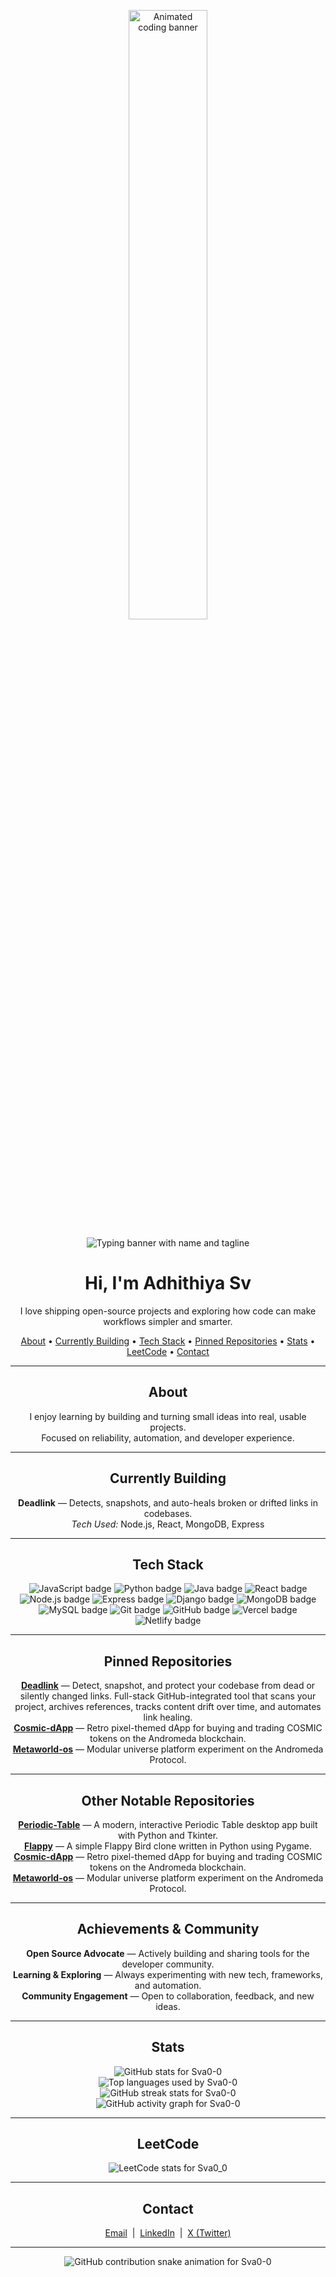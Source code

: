 <p align="center">
  <img src="https://media3.giphy.com/media/v1.Y2lkPTc5MGI3NjExdjJneGdyam1xMGg5YzBvNzZqdHVrN3RoOHBmeHVicGh0ZzdsbmdmMiZlcD12MV9pbnRlcm5hbF9naWZfYnlfaWQmY3Q9Zw/Tz30dcgKE3GCTYpxol/giphy.gif" alt="Animated coding banner" width="50%" />
</p>

<p align="center">
  <img src="https://readme-typing-svg.demolab.com?font=Fira+Code&weight=500&pause=1000&color=0AB3FF&center=true&width=435&lines=SVA;Adhithiya+Sv" alt="Typing banner with name and tagline" />
</p>

<h1 align="center">Hi, I'm Adhithiya Sv</h1>
<p align="center">I love shipping open-source projects and exploring how code can make workflows simpler and smarter.</p>

<!-- Internal Navigation -->
<p align="center">
  <a href="#about">About</a> •
  <a href="#currently-building">Currently Building</a> •
  <a href="#tech-stack">Tech Stack</a> •
  <a href="#pinned-repositories">Pinned Repositories</a> •
  <a href="#stats">Stats</a> •
  <a href="#leetcode">LeetCode</a> •
  <a href="#contact">Contact</a>
</p>

---

<h2 id="about" align="center">About</h2>
<p align="center">
  I enjoy learning by building and turning small ideas into real, usable projects.<br>
  Focused on reliability, automation, and developer experience.
</p>

---

<h2 id="currently-building" align="center">Currently Building</h2>
<p align="center">
  <b>Deadlink</b> &mdash; Detects, snapshots, and auto-heals broken or drifted links in codebases.<br>
  <i>Tech Used:</i> Node.js, React, MongoDB, Express
</p>

---

<h2 id="tech-stack" align="center">Tech Stack</h2>
<p align="center">
  <img src="https://img.shields.io/badge/JavaScript-yellow?style=for-the-badge&logo=javascript&logoColor=black" alt="JavaScript badge" />
  <img src="https://img.shields.io/badge/Python-blue?style=for-the-badge&logo=python&logoColor=white" alt="Python badge" />
  <img src="https://img.shields.io/badge/Java-red?style=for-the-badge&logo=java&logoColor=white" alt="Java badge" />
  <img src="https://img.shields.io/badge/React-61DAFB?style=for-the-badge&logo=react&logoColor=black" alt="React badge" />
  <img src="https://img.shields.io/badge/Node.js-339933?style=for-the-badge&logo=nodedotjs&logoColor=white" alt="Node.js badge" />
  <img src="https://img.shields.io/badge/Express-000000?style=for-the-badge&logo=express&logoColor=white" alt="Express badge" />
  <img src="https://img.shields.io/badge/Django-092E20?style=for-the-badge&logo=django&logoColor=white" alt="Django badge" />
  <img src="https://img.shields.io/badge/MongoDB-47A248?style=for-the-badge&logo=mongodb&logoColor=white" alt="MongoDB badge" />
  <img src="https://img.shields.io/badge/MySQL-4479A1?style=for-the-badge&logo=mysql&logoColor=white" alt="MySQL badge" />
  <img src="https://img.shields.io/badge/Git-F05032?style=for-the-badge&logo=git&logoColor=white" alt="Git badge" />
  <img src="https://img.shields.io/badge/GitHub-181717?style=for-the-badge&logo=github&logoColor=white" alt="GitHub badge" />
  <img src="https://img.shields.io/badge/Vercel-000000?style=for-the-badge&logo=vercel&logoColor=white" alt="Vercel badge" />
  <img src="https://img.shields.io/badge/Netlify-00C7B7?style=for-the-badge&logo=netlify&logoColor=white" alt="Netlify badge" />
</p>

---

<h2 id="pinned-repositories" align="center">Pinned Repositories</h2>
<p align="center">
  <a href="https://github.com/Sva0-0/Deadlink"><b>Deadlink</b></a> &mdash; Detect, snapshot, and protect your codebase from dead or silently changed links. Full-stack GitHub-integrated tool that scans your project, archives references, tracks content drift over time, and automates link healing.<br>
  <a href="https://github.com/Sva0-0/Cosmic-dApp"><b>Cosmic-dApp</b></a> &mdash; Retro pixel-themed dApp for buying and trading COSMIC tokens on the Andromeda blockchain.<br>
  <a href="https://github.com/Sva0-0/Metaworld-os"><b>Metaworld-os</b></a> &mdash; Modular universe platform experiment on the Andromeda Protocol.
</p>

---

<h2 id="notable-repositories" align="center">Other Notable Repositories</h2>
<p align="center">
  <a href="https://github.com/Sva0-0/Periodic-Table"><b>Periodic-Table</b></a> &mdash; A modern, interactive Periodic Table desktop app built with Python and Tkinter.<br>
  <a href="https://github.com/Sva0-0/Flappy"><b>Flappy</b></a> &mdash; A simple Flappy Bird clone written in Python using Pygame.<br>
  <a href="https://github.com/Sva0-0/Cosmic-dApp"><b>Cosmic-dApp</b></a> &mdash; Retro pixel-themed dApp for buying and trading COSMIC tokens on the Andromeda blockchain.<br>
  <a href="https://github.com/Sva0-0/Metaworld-os"><b>Metaworld-os</b></a> &mdash; Modular universe platform experiment on the Andromeda Protocol.
</p>

---

<h2 id="achievements" align="center">Achievements & Community</h2>
<p align="center">
  <b>Open Source Advocate</b> &mdash; Actively building and sharing tools for the developer community.<br>
  <b>Learning & Exploring</b> &mdash; Always experimenting with new tech, frameworks, and automation.<br>
  <b>Community Engagement</b> &mdash; Open to collaboration, feedback, and new ideas.
</p>

---

<h2 id="stats" align="center">Stats</h2>
<p align="center">
  <img src="https://github-readme-stats.vercel.app/api?username=Sva0-0&show_icons=true&theme=tokyonight" alt="GitHub stats for Sva0-0" />
  <br />
  <img src="https://github-readme-stats.vercel.app/api/top-langs/?username=Sva0-0&layout=compact&theme=tokyonight" alt="Top languages used by Sva0-0" />
  <br />
  <img src="https://streak-stats.demolab.com?user=Sva0-0&theme=tokyonight" alt="GitHub streak stats for Sva0-0" />
  <br />
  <img src="https://github-readme-activity-graph.vercel.app/graph?username=Sva0-0&theme=tokyonight" alt="GitHub activity graph for Sva0-0" />
</p>

---

<h2 id="leetcode" align="center">LeetCode</h2>
<p align="center">
  <img src="https://leetcard.jacoblin.cool/sva0_0?ext=contest&theme=dark" alt="LeetCode stats for Sva0_0" />
</p>

---

<h2 id="contact" align="center">Contact</h2>
<p align="center">
  <a href="mailto:sva.adhithiya@gmail.com">Email</a> &nbsp;|&nbsp;
  <a href="https://www.linkedin.com/in/adhithiya-sv/">LinkedIn</a> &nbsp;|&nbsp;
  <a href="https://x.com/Sva_adhithiya">X (Twitter)</a>
</p>

---

<p align="center">
  <img src="https://raw.githubusercontent.com/Sva0-0/Sva0-0/output/github-contribution-grid-snake-dark.svg" alt="GitHub contribution snake animation for Sva0-0" />
</p>
